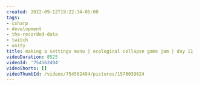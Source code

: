 ```yaml
---
created: 2022-09-12T19:22:34-05:00
tags:
- csharp
- development
- the-recorded-data
- twitch
- unity
title: making a settings menu | ecological collapse game jam | day 11
videoDuration: 8525
videoId: '754562494'
videoShorts: []
videoThumbId: /videos/754562494/pictures/1578039624
---
```


